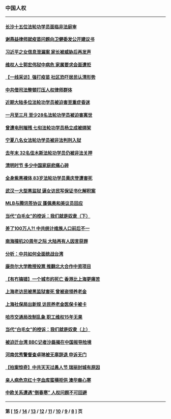 ### 中国人权
---
#### [长沙十五位法轮功学员面临非法庭审](../../pages/ncid278/n12859394.md) 
#### [谢燕益律师就疫苗问题向卫健委发公开建议书](../../pages/ncid278/n12861330.md) 
#### [习近平之女信息泄漏案 家长被威胁后再发声](../../pages/ncid278/n12861086.md) 
#### [维权人士郭宏伟狱中病危 家属要求会面遭拒](../../pages/ncid278/n12861051.md) 
#### [【一线采访】强打疫苗 社区恐吓居民认清形势](../../pages/ncid278/n12860225.md) 
#### [中共借司法整顿打压人权律师群体](../../pages/ncid278/n12859691.md) 
#### [近期大陆多位法轮功学员被迫害至重症昏迷](../../pages/ncid278/n12859543.md) 
#### [一月至三月 至少28名法轮功学员被迫害离世](../../pages/ncid278/n12859075.md) 
#### [曾遭电刑摧残 七旬法轮功学员杨立成被绑架](../../pages/ncid278/n12857583.md) 
#### [宁夏八名女法轮功学员被非法判刑入狱](../../pages/ncid278/n12857697.md) 
#### [去年末 32名佳木斯法轮功学员仍被非法关押](../../pages/ncid278/n12857344.md) 
#### [清明时节 多少中国家庭悲痛心碎](../../pages/ncid278/n12856763.md) 
#### [全身紫黑裸体 83岁法轮功学员黄庆登遭害死](../../pages/ncid278/n12857100.md) 
#### [武汉一大型黑监狱 逼女访民写保证书化解积案](../../pages/ncid278/n12857481.md) 
#### [MLB与腾讯签协议 蓬佩奥和美议员回应](../../pages/ncid278/n12857554.md) 
#### [当代“白毛女”的控诉：我们就是奴隶（下）](../../pages/ncid278/n12855087.md) 
#### [差了100万人?!  中共统计维族人口前后不一](../../pages/ncid278/n12856203.md) 
#### [南海撞机20周年之际 大陆再有人因言获罪](../../pages/ncid278/n12856677.md) 
#### [分析：中共如何全面统战台湾](../../pages/ncid278/n12853565.md) 
#### [康奈尔大学教授投票 推翻北大合作中资项目](../../pages/ncid278/n12856254.md) 
#### [【有冇搞错】一个城市的死亡 香港比上海更痛苦](../../pages/ncid278/n12855140.md) 
#### [上海老访民被黑监狱害死 曾被盗领养老金](../../pages/ncid278/n12855404.md) 
#### [上海社保局出新规 访民养老金医保卡被卡](../../pages/ncid278/n12855542.md) 
#### [哈市交通局改制乱象 职工维权15年无果](../../pages/ncid278/n12854840.md) 
#### [当代“白毛女”的控诉：我们就是奴隶（上）](../../pages/ncid278/n12855073.md) 
#### [被迫迁台湾 BBC记者沙磊揭在中国报导险境](../../pages/ncid278/n12854801.md) 
#### [河南优秀警督查卓琳被无辜辞退 申诉无门](../../pages/ncid278/n12854987.md) 
#### [【拍案惊奇】中共天天过愚人节 瑞丽封城有原因](../../pages/ncid278/n12853473.md) 
#### [亲人病危京红十字血库蛮横拒供 澳华裔心寒](../../pages/ncid278/n12854305.md) 
#### [中欧关系遭遇“倒春寒” 人权问题不可回避](../../pages/ncid278/n12852745.md) 

---
#### 第 [ [15](./15.md) / [14](./14.md) / [13](./13.md) / [12](./12.md) / [11](./11.md) / [10](./10.md) / [9](./9.md) / [8](./8.md) ] 页
